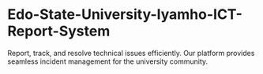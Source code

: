 # Edo-State-University-Iyamho-ICT-Report-System
Report, track, and resolve technical issues efficiently. Our platform provides seamless incident management for the university community.
